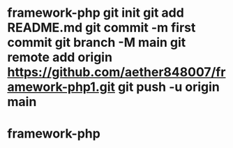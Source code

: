 # framework-php git init git add README.md git commit -m first commit git branch -M main git remote add origin https://github.com/aether848007/framework-php1.git git push -u origin main
# framework-php
